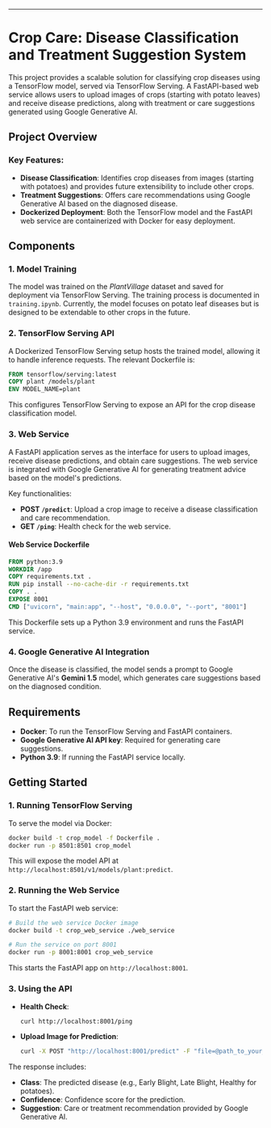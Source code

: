 

---

# Crop Care: Disease Classification and Treatment Suggestion System

This project provides a scalable solution for classifying crop diseases using a TensorFlow model, served via TensorFlow Serving. A FastAPI-based web service allows users to upload images of crops (starting with potato leaves) and receive disease predictions, along with treatment or care suggestions generated using Google Generative AI.

## Project Overview

### Key Features:
- **Disease Classification**: Identifies crop diseases from images (starting with potatoes) and provides future extensibility to include other crops.
- **Treatment Suggestions**: Offers care recommendations using Google Generative AI based on the diagnosed disease.
- **Dockerized Deployment**: Both the TensorFlow model and the FastAPI web service are containerized with Docker for easy deployment.



## Components

### 1. Model Training
The model was trained on the *PlantVillage* dataset and saved for deployment via TensorFlow Serving. The training process is documented in `training.ipynb`. Currently, the model focuses on potato leaf diseases but is designed to be extendable to other crops in the future.

### 2. TensorFlow Serving API

A Dockerized TensorFlow Serving setup hosts the trained model, allowing it to handle inference requests. The relevant Dockerfile is:

```Dockerfile
FROM tensorflow/serving:latest
COPY plant /models/plant
ENV MODEL_NAME=plant
```

This configures TensorFlow Serving to expose an API for the crop disease classification model.

### 3. Web Service

A FastAPI application serves as the interface for users to upload images, receive disease predictions, and obtain care suggestions. The web service is integrated with Google Generative AI for generating treatment advice based on the model's predictions.

Key functionalities:
- **POST `/predict`**: Upload a crop image to receive a disease classification and care recommendation.
- **GET `/ping`**: Health check for the web service.

#### Web Service Dockerfile

```Dockerfile
FROM python:3.9
WORKDIR /app
COPY requirements.txt .
RUN pip install --no-cache-dir -r requirements.txt
COPY . .
EXPOSE 8001
CMD ["uvicorn", "main:app", "--host", "0.0.0.0", "--port", "8001"]
```

This Dockerfile sets up a Python 3.9 environment and runs the FastAPI service.

### 4. Google Generative AI Integration

Once the disease is classified, the model sends a prompt to Google Generative AI's **Gemini 1.5** model, which generates care suggestions based on the diagnosed condition.

## Requirements

- **Docker**: To run the TensorFlow Serving and FastAPI containers.
- **Google Generative AI API key**: Required for generating care suggestions.
- **Python 3.9**: If running the FastAPI service locally.

## Getting Started

### 1. Running TensorFlow Serving

To serve the model via Docker:

```bash
docker build -t crop_model -f Dockerfile .
docker run -p 8501:8501 crop_model
```

This will expose the model API at `http://localhost:8501/v1/models/plant:predict`.

### 2. Running the Web Service

To start the FastAPI web service:

```bash
# Build the web service Docker image
docker build -t crop_web_service ./web_service

# Run the service on port 8001
docker run -p 8001:8001 crop_web_service
```

This starts the FastAPI app on `http://localhost:8001`.

### 3. Using the API

- **Health Check**: 
    ```bash
    curl http://localhost:8001/ping
    ```
- **Upload Image for Prediction**:
    ```bash
    curl -X POST "http://localhost:8001/predict" -F "file=@path_to_your_image.jpg"
    ```

The response includes:
- **Class**: The predicted disease (e.g., Early Blight, Late Blight, Healthy for potatoes).
- **Confidence**: Confidence score for the prediction.
- **Suggestion**: Care or treatment recommendation provided by Google Generative AI.





